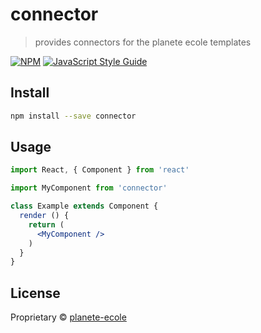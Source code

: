 # connector

> provides connectors for the planete ecole templates

[![NPM](https://img.shields.io/npm/v/connector.svg)](https://www.npmjs.com/package/connector) [![JavaScript Style Guide](https://img.shields.io/badge/code_style-standard-brightgreen.svg)](https://standardjs.com)

## Install

```bash
npm install --save connector
```

## Usage

```jsx
import React, { Component } from 'react'

import MyComponent from 'connector'

class Example extends Component {
  render () {
    return (
      <MyComponent />
    )
  }
}
```

## License

Proprietary © [planete-ecole](https://github.com/planete-ecole)
